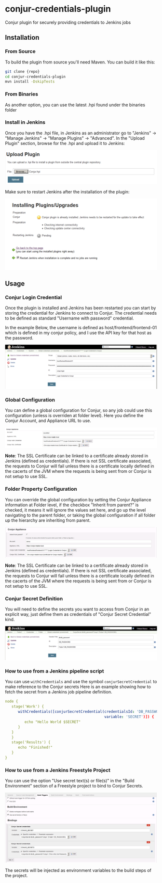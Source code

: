 # conjur-credentials-plugin
Conjur plugin for securely providing credentials to Jenkins jobs

## Installation

### From Source

To build the plugin from source you'll need Maven. You can build it like this:

```bash
git clone {repo}
cd conjur-credentials-plugin
mvn install -DskipTests
```
### From Binaries

As another option, you can use the latest .hpi found under the binaries folder

### Install in Jenkins

Once you have the .hpi file, in Jenkins as an administrator go to "Jenkins" -> "Manage Jenkins" -> "Manage Plugins" -> 	"Advanced". 
In the "Upload Plugin" section, browse for the .hpi and upload it to Jenkins:

![Upload Plugin](docs/images/UploadPlugin-Jenkins.png)

Make sure to restart Jenkins after the installation of the plugin:

![Install Plugin](docs/images/Plugin-Installing.png)



## Usage

### Conjur Login Credential

Once the plugin is installed and Jenkins has been restarted you can start by storing the credential for Jenkins to connect to Conjur. 
The credential needs to be defined as standard "Username with password" credential. 

In the example Below, the username is defined as host/frontend/frontend-01 which is defined in my conjur policy, and I use the API key for that host as the password. 

![Conjur Login Credential](docs/images/ConjurLogin-Credential.png)

### Global Configuration

You can define a global configuration for Conjur, so any job could use this configuration (unless is overriden at folder level). Here you define the Conjur Account, and Appliance URL to use. 

![Global Configuration](docs/images/GlobalConfiguration.png)

**Note**: The SSL Certificate can be linked to a certificate already stored in Jenkins (defined as credentials). If there is not SSL certificate associated, the requests to Conjur will fail unless there is a certificate locally defined in the cacerts of the JVM where the requests is being sent from or Conjur is not setup to use SSL. 

### Folder Property Configuration

You can override the global configuration by setting the Conjur Appliance information at Folder level, if the checkbox "Inherit from parent?" is checked, it means it will ignore the values set here, and go up the level navigating to the parent folder, or taking the global configuration if all folder up the hierarchy are inheriting from parent. 

![Folder Property Configuration](docs/images/FolderConfiguration.png)

**Note**: The SSL Certificate can be linked to a certificate already stored in Jenkins (defined as credentials). If there is not SSL certificate associated, the requests to Conjur will fail unless there is a certificate locally defined in the cacerts of the JVM where the requests is being sent from or Conjur is not setup to use SSL. 

### Conjur Secret Definition

You will need to define the secrets you want to access from Conjur in an explicit way, just define them as credentials of "Conjur Secret Credential" kind. 

![Conjur Secret Definition](docs/images/ConjurSecret-Credential.png)



### How to use from a Jenkins pipeline script

You can use `withCredentials` and use the symbol `conjurSecretCredential` to make reference to the Conjur secrets
Here is an example showing how to fetch the secret from a Jenkins job pipeline definition.

```yml
node {
   stage('Work') {
      withCredentials([conjurSecretCredential(credentialsId: 'DB_PASSWORD', 
                                              variable: 'SECRET')]) {
         echo "Hello World $SECRET"
      }
   }
   }
   stage('Results') {
      echo "Finished!"
   }
}
```

### How to use from a Jenkins Freestyle Project

You can use the option "Use secret text(s) or file(s)" in the "Build Environment" section of a Freestyle project to bind to Conjur Secrets.

![Secret bindings on Freestyle Project](docs/images/SecretBindingsOnFreestyle.png)

The secrets will be injected as environment variables to the build steps of the project. 


